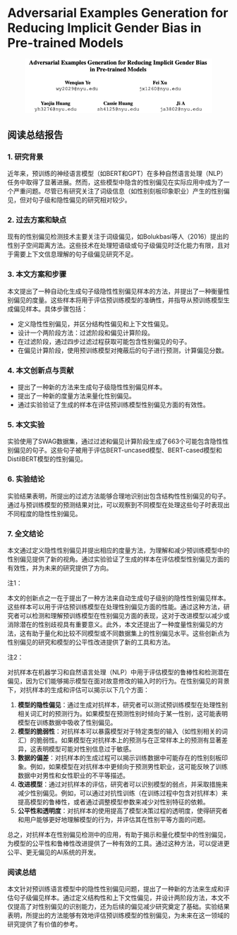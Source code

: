 # Adversarial Examples Generation for Reducing Implicit Gender Bias in Pre-trained Models

<figure><img src="../.gitbook/assets/image (153).png" alt=""><figcaption></figcaption></figure>

## 阅读总结报告

### 1. 研究背景

近年来，预训练的神经语言模型（如BERT和GPT）在多种自然语言处理（NLP）任务中取得了显著进展。然而，这些模型中隐含的性别偏见在实际应用中成为了一个严重问题。尽管已有研究关注了词级信息（如性别刻板印象职业）产生的性别偏见，但对句子级和隐性偏见的研究相对较少。

### 2. 过去方案和缺点

现有的性别偏见检测技术主要关注于词级偏见，如Bolukbasi等人（2016）提出的性别子空间距离方法。这些技术在处理短语级或句子级偏见时泛化能力有限，且对于需要上下文信息理解的句子级偏见研究不足。

### 3. 本文方案和步骤

本文提出了一种自动化生成句子级隐性性别偏见样本的方法，并提出了一种衡量性别偏见的度量。这些样本将用于评估预训练模型的准确性，并指导从预训练模型生成偏见样本。具体步骤包括：

* 定义隐性性别偏见，并区分结构性偏见和上下文性偏见。
* 设计一个两阶段方法：过滤阶段和偏见计算阶段。
* 在过滤阶段，通过四步过滤过程获取可能包含性别偏见的句子。
* 在偏见计算阶段，使用预训练模型对掩蔽后的句子进行预测，计算偏见分数。

### 4. 本文创新点与贡献

* 提出了一种新的方法来生成句子级隐性性别偏见样本。
* 提出了一种新的度量方法来量化性别偏见。
* 通过实验验证了生成的样本在评估预训练模型性别偏见方面的有效性。

### 5. 本文实验

实验使用了SWAG数据集，通过过滤和偏见计算阶段生成了663个可能包含隐性性别偏见的句子。这些句子被用于评估BERT-uncased模型、BERT-cased模型和DistilBERT模型的性别偏见。

### 6. 实验结论

实验结果表明，所提出的过滤方法能够合理地识别出包含结构性性别偏见的句子。通过与预训练模型的预测结果对比，可以观察到不同模型在处理这些句子时表现出不同程度的隐性性别偏见。

### 7. 全文结论

本文通过定义隐性性别偏见并提出相应的度量方法，为理解和减少预训练模型中的性别偏见提供了新的视角。通过实验验证了生成的样本在评估模型性别偏见方面的有效性，并为未来的研究提供了方向。





注1：

本文的创新点之一在于提出了一种方法来自动生成句子级别的隐性性别偏见样本。这些样本可以用于评估预训练模型在处理性别偏见方面的性能。通过这种方法，研究者可以检测和理解预训练模型在性别偏见方面的表现，这对于改进模型以减少或消除潜在的性别歧视具有重要意义。此外，本文还提出了一种度量性别偏见的方法，这有助于量化和比较不同模型或不同数据集上的性别偏见水平。这些创新点为性别偏见的研究和模型的公平性改进提供了新的工具和方法。



注2：

对抗样本在机器学习和自然语言处理（NLP）中用于评估模型的鲁棒性和检测潜在偏见，因为它们能够揭示模型在面对故意修改的输入时的行为。在性别偏见的背景下，对抗样本的生成和评估可以揭示以下几个方面：

1. **模型的隐性偏见**：通过生成对抗样本，研究者可以测试预训练模型在处理性别相关词汇时的预测行为。如果模型在预测性别时倾向于某一性别，这可能表明模型在训练数据中吸收了性别偏见。
2. **模型的脆弱性**：对抗样本可以暴露模型对于特定类型的输入（如性别相关的词汇）的脆弱性。如果模型在对抗样本上的预测与在正常样本上的预测有显著差异，这表明模型可能对性别信息过于敏感。
3. **数据的偏差**：对抗样本的生成过程可以揭示训练数据中可能存在的性别刻板印象。例如，如果模型在对抗样本中更倾向于预测男性职业，这可能反映了训练数据中对男性和女性职业的不平等描述。
4. **改进模型**：通过对抗样本的评估，研究者可以识别模型的弱点，并采取措施来减少性别偏见。例如，可以通过对抗性训练（在训练过程中包含对抗样本）来提高模型的鲁棒性，或者通过调整模型参数来减少对性别特征的依赖。
5. **公平性和透明度**：对抗样本的使用提高了模型决策过程的透明度，使得研究者和用户能够更好地理解模型的行为，并评估其在性别平等方面的问题。

总之，对抗样本在性别偏见检测中的应用，有助于揭示和量化模型中的性别偏见，为模型的公平性和鲁棒性改进提供了一种有效的工具。通过这种方法，可以促进更公平、更无偏见的AI系统的开发。

### 阅读总结

本文针对预训练语言模型中的隐性性别偏见问题，提出了一种新的方法来生成和评估句子级偏见样本。通过定义结构性和上下文性偏见，并设计两阶段方法，本文不仅提高了对性别偏见的识别能力，还为后续的偏见减少研究奠定了基础。实验结果表明，所提出的方法能够有效地评估预训练模型的性别偏见，为未来在这一领域的研究提供了有价值的参考。
